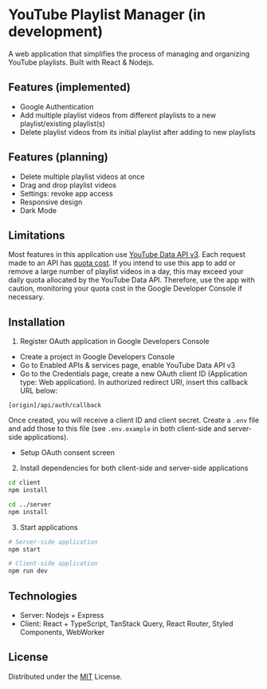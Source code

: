 # YouTube Playlist Manager (in development)

A web application that simplifies the process of managing and organizing YouTube playlists. Built with React & Nodejs.

## Features (implemented)

- Google Authentication
- Add multiple playlist videos from different playlists to a new playlist/existing playlist(s)
- Delete playlist videos from its initial playlist after adding to new playlists

## Features (planning)

- Delete multiple playlist videos at once
- Drag and drop playlist videos
- Settings: revoke app access
- Responsive design
- Dark Mode

## Limitations

Most features in this application use [YouTube Data API v3](https://developers.google.com/youtube/v3). Each request made to an API has [quota cost](https://developers.google.com/youtube/v3/determine_quota_cost). If you intend to use this app to add or remove a large number of playlist videos in a day, this may exceed your daily quota allocated by the YouTube Data API. Therefore, use the app with caution, monitoring your quota cost in the Google Developer Console if necessary.

## Installation

1. Register OAuth application in Google Developers Console

- Create a project in Google Developers Console
- Go to Enabled APIs & services page, enable YouTube Data API v3
- Go to the Credentials page, create a new OAuth client ID (Application type: Web application). In authorized redirect URI, insert this callback URL below:

```
[origin]/api/auth/callback
```

Once created, you will receive a client ID and client secret. Create a `.env` file and add those to this file (see `.env.example` in both client-side and server-side applications).

- Setup OAuth consent screen

2. Install dependencies for both client-side and server-side applications

```bash
cd client
npm install

cd ../server
npm install
```

3. Start applications

```bash
# Server-side application
npm start

# Client-side application
npm run dev
```

## Technologies

- Server: Nodejs + Express
- Client: React + TypeScript, TanStack Query, React Router, Styled Components, WebWorker

## License

Distributed under the [MIT](https://choosealicense.com/licenses/mit/) License.
